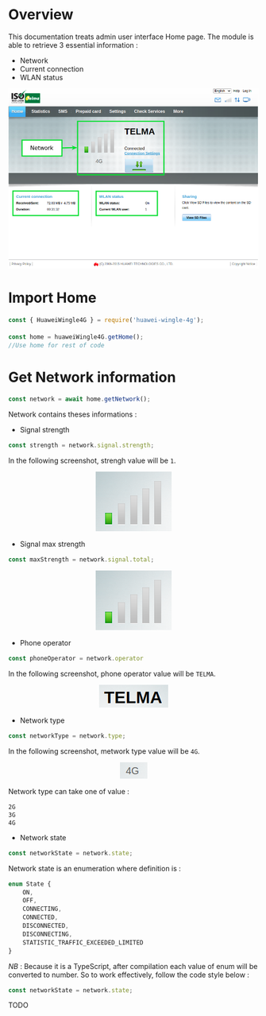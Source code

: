 # Overview

This documentation treats admin user interface Home page. The module is able to retrieve 3 essential information :

* Network
* Current connection
* WLAN status

<p align="center">
    <img src="https://github.com/razafinarivohanania/huawei-wingle-4g/raw/master/screenshot/home.png?raw=true" alt="Pages"/>
</p>

# Import Home

```js
const { HuaweiWingle4G } = require('huawei-wingle-4g');

const home = huaweiWingle4G.getHome();
//Use home for rest of code
```

# Get Network information

```js
const network = await home.getNetwork();
```

Network contains theses informations :

* Signal strength

```js
const strength = network.signal.strength;
```

In the following screenshot, strengh value will be `1`.

<p align="center">
    <img src="https://github.com/razafinarivohanania/huawei-wingle-4g/raw/master/screenshot/strength.png?raw=true" alt="Pages"/>
</p>

* Signal max strength

```js
const maxStrength = network.signal.total;
```

<p align="center">
    <img src="https://github.com/razafinarivohanania/huawei-wingle-4g/raw/master/screenshot/strength.png?raw=true" alt="Pages"/>
</p>

* Phone operator

```js
const phoneOperator = network.operator
```
In the following screenshot, phone operator value will be `TELMA`.

<p align="center">
    <img src="https://github.com/razafinarivohanania/huawei-wingle-4g/raw/master/screenshot/telma.png?raw=true" alt="Pages"/>
</p>

* Network type

```js
const networkType = network.type;
```

In the following screenshot, metwork type value will be `4G`.

<p align="center">
    <img src="https://github.com/razafinarivohanania/huawei-wingle-4g/raw/master/screenshot/4g.png?raw=true" alt="Pages"/>
</p>

Network type can take one of value :

```
2G
3G
4G
```

* Network state

```js
const networkState = network.state;
```

Network state is an enumeration where definition is :

```ts
enum State {
    ON,
    OFF,
    CONNECTING,
    CONNECTED,
    DISCONNECTED,
    DISCONNECTING,
    STATISTIC_TRAFFIC_EXCEEDED_LIMITED
}
```

*NB* : Because it is a TypeScript, after compilation each value of enum will be converted to number. So to work effectively, follow the code style below :

```js
const networkState = network.state;

```

TODO